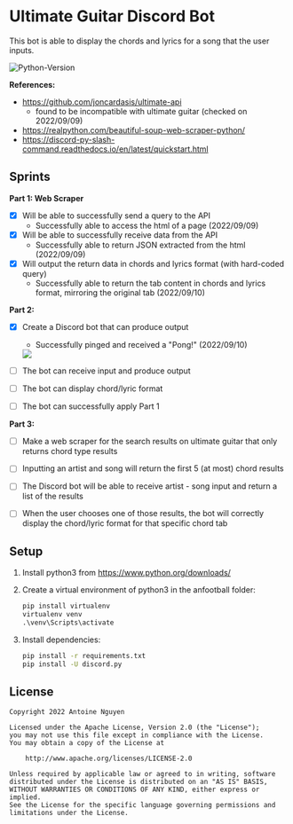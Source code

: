 # Ultimate Guitar Discord Bot

This bot is able to display the chords and lyrics for a song that the user inputs.

![Python-Version](https://img.shields.io/badge/Python-3.10.7-blue.svg)

**References:**

* https://github.com/joncardasis/ultimate-api
    * found to be incompatible with ultimate guitar (checked on 2022/09/09)
* https://realpython.com/beautiful-soup-web-scraper-python/
* https://discord-py-slash-command.readthedocs.io/en/latest/quickstart.html


## Sprints

**Part 1: Web Scraper**

* [X] Will be able to successfully send a query to the API
    * Successfully able to access the html of a page (2022/09/09)
* [X] Will be able to successfully receive data from the API
    * Successfully able to return JSON extracted from the html (2022/09/09)
* [X] Will output the return data in chords and lyrics format (with hard-coded query)
    * Successfully able to return the tab content in chords and lyrics format, mirroring the original tab (2022/09/10)

**Part 2:**

* [X] Create a Discord bot that can produce output
    * Successfully pinged and received a "Pong!" (2022/09/10)
    <img src='https://cdn.discordapp.com/attachments/821931361681276929/1018394753554972803/unknown.png'/>
* [ ] The bot can receive input and produce output
* [ ] The bot can display chord/lyric format
* [ ] The bot can successfully apply Part 1


**Part 3:**

* [ ] Make a web scraper for the search results on ultimate guitar that only returns chord type results
* [ ] Inputting an artist and song will return the first 5 (at most) chord results
* [ ] The Discord bot will be able to receive artist - song input and return a list of the results
* [ ] When the user chooses one of those results, the bot will correctly display the chord/lyric format for that specific chord tab


## Setup
1. Install python3 from https://www.python.org/downloads/

1. Create a virtual environment of python3 in the anfootball folder:

    ```cmd
    pip install virtualenv
    virtualenv venv
    .\venv\Scripts\activate
    ```

1. Install dependencies:

    ```cmd
    pip install -r requirements.txt
    pip install -U discord.py
    ```

## License

    Copyright 2022 Antoine Nguyen

    Licensed under the Apache License, Version 2.0 (the "License");
    you may not use this file except in compliance with the License.
    You may obtain a copy of the License at

        http://www.apache.org/licenses/LICENSE-2.0

    Unless required by applicable law or agreed to in writing, software
    distributed under the License is distributed on an "AS IS" BASIS,
    WITHOUT WARRANTIES OR CONDITIONS OF ANY KIND, either express or implied.
    See the License for the specific language governing permissions and
    limitations under the License.